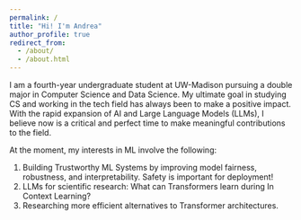 ```yaml
---
permalink: /
title: "Hi! I'm Andrea"
author_profile: true
redirect_from:
  - /about/
  - /about.html
---
```


I am a fourth-year undergraduate student at UW-Madison pursuing a double major in Computer Science and Data Science. My ultimate goal in studying CS and working in the tech field has always been to make a positive impact. With the rapid expansion of AI and Large Language Models (LLMs), I believe now is a critical and perfect time to make meaningful contributions to the field.

At the moment, my interests in ML involve the following:

1. Building Trustworthy ML Systems by improving model fairness, robustness, and interpretability. Safety is important for deployment!
2. LLMs for scientific research: What can Transformers learn during In Context Learning?
3. Researching more efficient alternatives to Transformer architectures.
